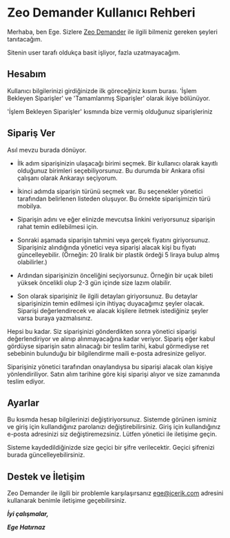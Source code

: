 # Zeo Demander Kullanıcı Rehberi

Merhaba, ben Ege. Sizlere [Zeo Demander](https://github.com/egehatirnaz/zeoDemander/edit/master/README.md) ile ilgili bilmeniz gereken şeyleri tanıtacağım.

Sitenin user tarafı oldukça basit işliyor, fazla uzatmayacağım.

## Hesabım

Kullanıcı bilgilerinizi girdiğinizde ilk göreceğiniz kısım burası.
'İşlem Bekleyen Siparişler' ve 'Tamamlanmış Siparişler' olarak ikiye bölünüyor.

'İşlem Bekleyen Siparişler' kısmında bize vermiş olduğunuz siparişleriniz

## Sipariş Ver

Asıl mevzu burada dönüyor.

- İlk adım siparişinizin ulaşacağı birimi seçmek. Bir kullanıcı olarak kayıtlı olduğunuz birimleri seçebiliyorsunuz.
Bu durumda bir Ankara ofisi çalışanı olarak Ankarayı seçiyorum.

- İkinci adımda siparişin türünü seçmek var. Bu seçenekler yönetici tarafından belirlenen listeden oluşuyor. Bu örnekte siparişimizin türü mobilya.

- Siparişin adını ve eğer elinizde mevcutsa linkini veriyorsunuz siparişin rahat temin edilebilmesi için.

- Sonraki aşamada siparişin tahmini veya gerçek fiyatını giriyorsunuz. Siparişiniz alındığında yönetici veya siparişi alacak kişi bu fiyatı güncelleyebilir. (Örneğin: 20 liralık bir plastik ördeği 5 liraya bulup almış olabilirler.)

- Ardından siparişinizin önceliğini seçiyorsunuz. Örneğin bir uçak bileti yüksek öncelikli olup 2-3 gün içinde size lazım olabilir.

- Son olarak siparişiniz ile ilgili detayları giriyorsunuz. Bu detaylar siparişinizin temin edilmesi için ihtiyaç duyacağımız şeyler olacak. Siparişi değerlendirecek ve alacak kişilere iletmek istediğiniz şeyler varsa buraya yazmalısınız.

Hepsi bu kadar. Siz siparişinizi gönderdikten sonra yönetici siparişi değerlendiriyor ve alınıp alınmayacağına kadar veriyor. Sipariş eğer kabul gördüyse siparişin satın alınacağı bir teslim tarihi, kabul görmediyse ret sebebinin bulunduğu bir bilgilendirme maili e-posta adresinize geliyor.

Siparişiniz yönetici tarafından onaylandıysa bu siparişi alacak olan kişiye yönlendiriliyor. Satın alım tarihine göre kişi siparişi alıyor ve size zamanında teslim ediyor.

## Ayarlar

Bu kısımda hesap bilgilerinizi değiştiriyorsunuz. Sistemde görünen isminiz ve giriş için kullandığınız parolanızı değiştirebilirsiniz. Giriş için kullandığınız e-posta adresinizi siz değiştiremezsiniz. Lütfen yönetici ile iletişime geçin.

Sisteme kaydedildiğinizde size geçici bir şifre verilecektir. Geçici şifrenizi burada güncelleyebilirsiniz.

## Destek ve İletişim
Zeo Demander ile ilgili bir problemle karşılaşırsanız [ege@icerik.com](mailto:ege@icerik.com) adresini kullanarak benimle iletişime geçebilirsiniz.

**_İyi çalışmalar,_**

**_Ege Hatırnaz_**

